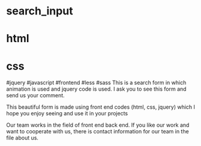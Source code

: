 # search_input
# html
# css
#jquery
#javascript
#frontend
#less
#sass
This is a search form in which animation is used and jquery code is used. I ask you to see this form and send us your comment.

This beautiful form is made using front end codes (html, css, jquery) which I hope you enjoy seeing and use it in your projects

Our team works in the field of front end back end. If you like our work and want to cooperate with us, there is contact information for our team in the file about us.
